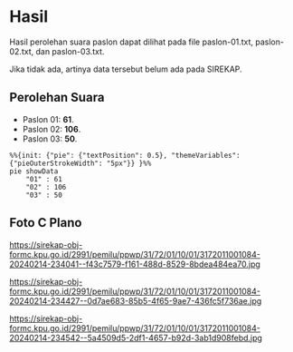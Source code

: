 # Hasil

Hasil perolehan suara paslon dapat dilihat pada file paslon-01.txt, paslon-02.txt, dan paslon-03.txt.

Jika tidak ada, artinya data tersebut belum ada pada SIREKAP.

## Perolehan Suara

 * Paslon 01: **61**.
 * Paslon 02: **106**.
 * Paslon 03: **50**.

```mermaid
%%{init: {"pie": {"textPosition": 0.5}, "themeVariables": {"pieOuterStrokeWidth": "5px"}} }%%
pie showData
    "01" : 61
    "02" : 106
    "03" : 50
```
## Foto C Plano

https://sirekap-obj-formc.kpu.go.id/2991/pemilu/ppwp/31/72/01/10/01/3172011001084-20240214-234041--f43c7579-f161-488d-8529-8bdea484ea70.jpg

https://sirekap-obj-formc.kpu.go.id/2991/pemilu/ppwp/31/72/01/10/01/3172011001084-20240214-234427--0d7ae683-85b5-4f65-9ae7-436fc5f736ae.jpg

https://sirekap-obj-formc.kpu.go.id/2991/pemilu/ppwp/31/72/01/10/01/3172011001084-20240214-234542--5a4509d5-2df1-4657-b92d-3ab1d908febd.jpg
